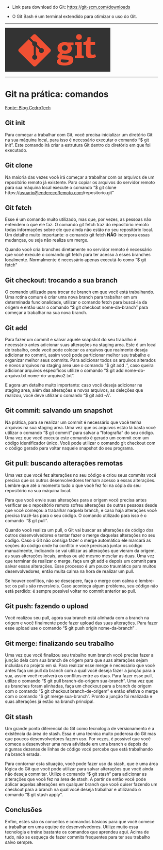 - Link para download do Git: https://git-scm.com/downloads

- O Git Bash é um terminal extendido para otimizar o uso do Git.

---

[![Git](git.png)](https://git-scm.com/)

---

# **Git na prática: comandos**

[Fonte: Blog CedroTech](https://blog.cedrotech.com/git-o-minimo-que-voce-precisa-saber-para-trabalhar-em-equipe-parte-2)

## Git init

Para começar a trabalhar com Git, você precisa inicializar um diretório Git na sua máquina local, para isso é necessário executar o comando “$ git init”. Este comando irá criar a estrutura Git dentro do diretório em que foi executado.

## Git clone

Na maioria das vezes você irá começar a trabalhar com os arquivos de um repositório remoto já existente. Para copiar os arquivos do servidor remoto para sua máquina local execute o comando ​“$ git clone ​https://usuario@enderecoRemoto.com/repositorio.git​”

## Git fetch

Esse é um comando muito utilizado, mas que, por vezes, as pessoas não entendem o que ele faz. O comando git fetch traz do repositório remoto todas informações sobre ele que ainda não estão no seu repositório local. Um detalhe muito importante: o comando git fetch **NÃO** incorpora essas mudanças, ou seja não realiza um merge.

Quando você cria branches diretamente no servidor remoto é necessário que você execute o comando git fetch para ter acesso à esses branches localmente. Normalmente é necessário apenas executá-lo como ​“$ git fetch”

## Git checkout: trocando a sua branch

O comando utilizado para trocar de branch em que você está trabalhando. Uma rotina comum é criar uma nova branch para trabalhar em um determinada funcionalidade, utilizar o comando fetch para buscá-la da origem e então usar o comando ​“$ git checkout nome-da-branch” para começar a trabalhar na sua nova branch.

## Git add

Para fazer um commit e salvar aquele snapshot do seu trabalho é necessário antes adicionar suas alterações na staging area. Este é um local de trabalho, onde você pode colocar os arquivos que realmente deseja adicionar no commit, assim você pode particionar melhor seu trabalho e organizar melhor seus commits. Para adicionar todos os arquivos alterados e novos arquivos na staging area use o comando ​“$ git add .”​, caso queira adicionar arquivos específicos utilize o comando ​“$ git add nome-do-arquivo.txt nome-do-arquivo2.txt”​.

E agora um detalhe muito importante: caso você deseja adicionar na staging area, além das alterações e novos arquivos, as deleções que realizou, você deve utilizar o comando ​“$ git add -A”.

## Git commit: salvando um snapshot

Na prática, para se realizar um commit é necessário que você tenha arquivos na sua staging area. Uma vez que os arquivos estão lá basta você utilizar o comando ​“$ git commit” para salvar a “fotografia” do seu código. Uma vez que você executa este comando é gerado um commit com um código identificador único. Você pode utilizar o comando git checkout com o código gerado para voltar naquele snapshot do seu programa.

## Git pull: buscando alterações remotas

Uma vez que você fez alterações no seu código e criou seus commits você precisa que os outros desenvolvedores tenham acesso a essas alterações. Lembre que até o momento tudo o que você fez foi na cópia do seu repositório na sua máquina local.

Para que você envie suas alterações para a origem você precisa antes verificar se o repositório remoto sofreu alterações de outras pessoas desde que você começou a trabalhar naquela branch, e caso haja alterações você precisa trazê-las para o seu código. O comando utilizado para isso é o comando ​ “$ git pull”​.

Quando você realiza um pull, o Git vai buscar as alterações de código dos outros desenvolvedores e tentar fazer o merge daquelas alterações no seu código. Caso o Git não consiga fazer o merge automático ele marcará as seções do código onde há conflito e você precisará juntar os código manualmente, indicando se vai utilizar as alterações que vieram da origem, as suas alterações locais, ambas ou até mesmo mesclar as duas. Uma vez que terminar de realizar o merge, faça um git add e depois um commit para salvar essas alterações. Esse processo é um pouco traumático para muitos desenvolvedores, então muita calma na hora de realizar um pull.

Se houver conflitos, não se desespere, faça o merge com calma e lembre-se: os pulls são reversíveis. Caso aconteça algum problema, seu código não está perdido: é sempre possível voltar no commit anterior ao pull.

## Git push: fazendo o upload

Você realizou seu pull, agora sua branch está alinhada com a branch na origem e você finalmente pode fazer upload das suas alterações. Para fazer esse upload use o comando ​“$ git push origin nome-da-branch” .

## Git merge: finalizando seu trabalho

Uma vez que você finalizou seu trabalho num branch você precisa fazer a junção dela com sua branch de origem para que suas alterações sejam incluídas no projeto em si. Para realizar esse merge é necessário que você antes faça um pull da branch com a qual você deseja fazer a junção para a sua, assim você resolverá os conflitos entre as duas. Para fazer esse pull, utilize o comando “$ git pull branch-de-origem sua-branch”. Uma vez que as branches foram alinhadas, faça um checkout para a branch de origem com o comando ​“$ git checkout branch-de-origem” ​e então efetive o merge com o comando ​“$ git merge sua-branch”. Pronto a junção foi realizada e suas alterações já estão na branch principal.

## Git stash

Um grande ponto diferencial do Git como tecnologia de versionamento é a existência da área de stash. Essa é uma técnica muito poderosa do Git mas que poucos desenvolvedores fazem uso. Por vezes, é possível que você comece a desenvolver uma nova atividade em uma branch e depois de algumas dezenas de linhas de código você percebe que está trabalhando na branch errada.

Para contornar esta situação, você pode fazer uso da stash, que é uma área lógica do Git que você pode utilizar para salvar alterações que você ainda não deseja commitar. Utilize o comando ​“$ git stash” ​para adicionar as alterações que você fez na área de stash. A partir de então você pode aplicar aquelas alterações em qualquer branch que você quiser fazendo um checkout para a branch na qual você deseja trabalhar e utilizando o comando ​“$ git stash apply”​.

## Conclusões

Enfim, estes são os conceitos e comandos básicos para que você comece a trabalhar em uma equipe de desenvolvedores. Utilize muito essa tecnologia e treine bastante os comandos que aprendeu aqui. Acima de tudo, não se esqueça de fazer commits frequentes para ter seu trabalho salvo sempre.
